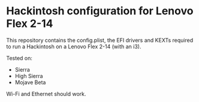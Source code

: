 # Hackintosh configuration for Lenovo Flex 2-14

This repository contains the config.plist, the EFI drivers and KEXTs required to run a Hackintosh on a Lenovo Flex 2-14 (with an i3).

Tested on:
- Sierra
- High Sierra
- Mojave Beta

Wi-Fi and Ethernet should work.
